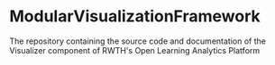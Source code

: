 # ModularVisualizationFramework
The repository containing the source code and documentation of the Visualizer component of RWTH's Open Learning Analytics Platform
